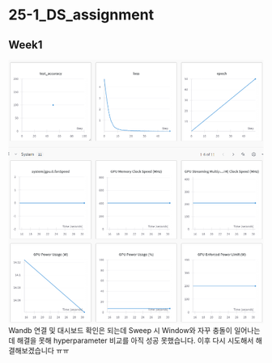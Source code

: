 # 25-1_DS_assignment

## Week1 
![wandb](Week_01/wandb.png)
Wandb 연결 및 대시보드 확인은 되는데 Sweep 시 Window와 자꾸 충돌이 일어나는데 해결을 못해 hyperparameter 비교를 아직 성공 못했습니다. 이후 다시 시도해서 해결해보겠습니다 ㅠㅠ
